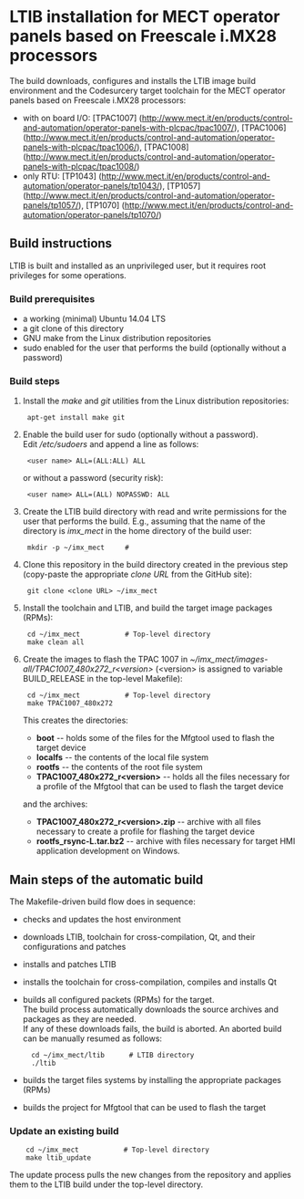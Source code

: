 # LTIB installation for MECT operator panels based on Freescale i.MX28 processors

The build downloads, configures and installs the LTIB image build environment and the Codesurcery target toolchain for the MECT operator panels based on Freescale i.MX28 processors:

- with on board I/O:
[TPAC1007] (http://www.mect.it/en/products/control-and-automation/operator-panels-with-plcpac/tpac1007/),
[TPAC1006] (http://www.mect.it/en/products/control-and-automation/operator-panels-with-plcpac/tpac1006/),
[TPAC1008] (http://www.mect.it/en/products/control-and-automation/operator-panels-with-plcpac/tpac1008/)
- only RTU:
[TP1043] (http://www.mect.it/en/products/control-and-automation/operator-panels/tp1043/),
[TP1057] (http://www.mect.it/en/products/control-and-automation/operator-panels/tp1057/),
[TP1070] (http://www.mect.it/en/products/control-and-automation/operator-panels/tp1070/)

## Build instructions

LTIB is built and installed as an unprivileged user, but it requires root privileges for some operations.

### Build prerequisites

- a working (minimal) Ubuntu 14.04 LTS
- a git clone of this directory
- GNU make from the Linux distribution repositories
- sudo enabled for the user that performs the build (optionally without a password)

### Build steps

1. Install the *make* and *git* utilities from the Linux distribution repositories:

        apt-get install make git

1. Enable the build user for sudo (optionally without a password).  
   Edit */etc/sudoers* and append a line as follows:

        <user name> ALL=(ALL:ALL) ALL

   or without a password (security risk):

        <user name> ALL=(ALL) NOPASSWD: ALL

1. Create the LTIB build directory with read and write permissions for the user that performs the build. E.g., assuming that the name of the directory is *imx_mect* in the home directory of the build user:

        mkdir -p ~/imx_mect     # 

1. Clone this repository in the build directory created in the previous step (copy-paste the appropriate *clone URL* from the GitHub site):

        git clone <clone URL> ~/imx_mect

1. Install the toolchain and LTIB, and build the target image packages (RPMs):

        cd ~/imx_mect           # Top-level directory
        make clean all

1. Create the images to flash the TPAC 1007 in *~/imx_mect/images-all/TPAC1007_480x272_r\<version\>* (\<version\> is assigned to variable BUILD_RELEASE in the top-level Makefile):

        cd ~/imx_mect           # Top-level directory
        make TPAC1007_480x272

   This creates the directories:
   - **boot** -- holds some of the files for the Mfgtool used to flash the target device
   - **localfs** -- the contents of the local file system
   - **rootfs** -- the contents of the root file system
   - **TPAC1007_480x272_r\<version\>** -- holds all the files necessary for a profile of the Mfgtool that can be used to flash the target device

   and the archives:
   - **TPAC1007_480x272_r\<version\>.zip** -- archive with all files necessary to create a profile for flashing the target device
   - **rootfs_rsync-L.tar.bz2** -- archive with files necessary for target HMI application development on Windows.

## Main steps of the automatic build

The Makefile-driven build flow does in sequence:

- checks and updates the host environment
- downloads LTIB, toolchain for cross-compilation, Qt, and their configurations and patches
- installs and patches LTIB
- installs the toolchain for cross-compilation, compiles and installs Qt
- builds all configured packets (RPMs) for the target.  
  The build process automatically downloads the source archives and packages as they are needed.  
  If any of these downloads fails, the build is aborted. An aborted build can be manually resumed as follows:

        cd ~/imx_mect/ltib      # LTIB directory
        ./ltib
- builds the target files systems by installing the appropriate packages (RPMs)
- builds the project for Mfgtool that can be used to flash the target

### Update an existing build

        cd ~/imx_mect           # Top-level directory
        make ltib_update

The update process pulls the new changes from the repository and applies them to the LTIB build under the top-level directory.
